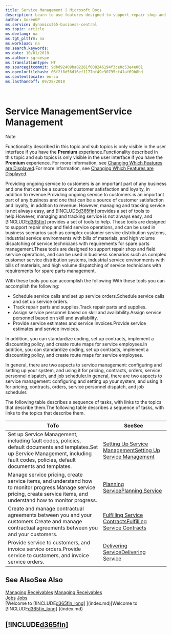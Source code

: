 ```yaml
---
title: Service Management | Microsoft Docs
description: Learn to use features designed to support repair shop and field service operations.
author: SorenGP
ms.service: dynamics365-business-central
ms.topic: article
ms.devlang: na
ms.tgt_pltfrm: na
ms.workload: na
ms.search.keywords: 
ms.date: 10/01/2018
ms.author: sgroespe
ms.translationtype: HT
ms.sourcegitcommit: 9dbd92409ba02281f008246194f3ce0c53e4e001
ms.openlocfilehash: 06f2f8d56d16ef1177bf49e30795cf41af69b8bd
ms.contentlocale: en-ca
ms.lasthandoff: 09/28/2018

---
```

# <a name="service-management"></a><span data-ttu-id="35614-103">Service Management</span><span class="sxs-lookup"><span data-stu-id="35614-103">Service Management</span></span>
> [!NOTE]
> <span data-ttu-id="35614-104">Functionality described in this topic and sub topics is only visible in the user interface if you have the **Premium** experience.</span><span class="sxs-lookup"><span data-stu-id="35614-104">Functionality described in this topic and sub topics is only visible in the user interface if you have the **Premium** experience.</span></span> <span data-ttu-id="35614-105">For more information, see [Changing Which Features are Displayed](ui-experiences.md).</span><span class="sxs-lookup"><span data-stu-id="35614-105">For more information, see [Changing Which Features are Displayed](ui-experiences.md).</span></span>

<span data-ttu-id="35614-106">Providing ongoing service to customers is an important part of any business and one that can be a source of customer satisfaction and loyalty, in addition to revenue.</span><span class="sxs-lookup"><span data-stu-id="35614-106">Providing ongoing service to customers is an important part of any business and one that can be a source of customer satisfaction and loyalty, in addition to revenue.</span></span> <span data-ttu-id="35614-107">However, managing and tracking service is not always easy, and [!INCLUDE[d365fin](includes/d365fin_md.md)] provides a set of tools to help.</span><span class="sxs-lookup"><span data-stu-id="35614-107">However, managing and tracking service is not always easy, and [!INCLUDE[d365fin](includes/d365fin_md.md)] provides a set of tools to help.</span></span> <span data-ttu-id="35614-108">These tools are designed to support repair shop and field service operations, and can be used in business scenarios such as complex customer service distribution systems, industrial service environments with bills of materials, and high volume dispatching of service technicians with requirements for spare parts management.</span><span class="sxs-lookup"><span data-stu-id="35614-108">These tools are designed to support repair shop and field service operations, and can be used in business scenarios such as complex customer service distribution systems, industrial service environments with bills of materials, and high volume dispatching of service technicians with requirements for spare parts management.</span></span>  

 <span data-ttu-id="35614-109">With these tools you can accomplish the following:</span><span class="sxs-lookup"><span data-stu-id="35614-109">With these tools you can accomplish the following:</span></span>  

* <span data-ttu-id="35614-110">Schedule service calls and set up service orders.</span><span class="sxs-lookup"><span data-stu-id="35614-110">Schedule service calls and set up service orders.</span></span>  
* <span data-ttu-id="35614-111">Track repair parts and supplies.</span><span class="sxs-lookup"><span data-stu-id="35614-111">Track repair parts and supplies.</span></span>  
* <span data-ttu-id="35614-112">Assign service personnel based on skill and availability.</span><span class="sxs-lookup"><span data-stu-id="35614-112">Assign service personnel based on skill and availability.</span></span>  
* <span data-ttu-id="35614-113">Provide service estimates and service invoices.</span><span class="sxs-lookup"><span data-stu-id="35614-113">Provide service estimates and service invoices.</span></span>  

<span data-ttu-id="35614-114">In addition, you can standardize coding, set up contracts, implement a discounting policy, and create route maps for service employees.</span><span class="sxs-lookup"><span data-stu-id="35614-114">In addition, you can standardize coding, set up contracts, implement a discounting policy, and create route maps for service employees.</span></span>  

<span data-ttu-id="35614-115">In general, there are two aspects to service management: configuring and setting up your system, and using it for pricing, contracts, orders, service personnel dispatch, and job scheduler.</span><span class="sxs-lookup"><span data-stu-id="35614-115">In general, there are two aspects to service management: configuring and setting up your system, and using it for pricing, contracts, orders, service personnel dispatch, and job scheduler.</span></span>  

<span data-ttu-id="35614-116">The following table describes a sequence of tasks, with links to the topics that describe them.</span><span class="sxs-lookup"><span data-stu-id="35614-116">The following table describes a sequence of tasks, with links to the topics that describe them.</span></span>   

|<span data-ttu-id="35614-117">**To**</span><span class="sxs-lookup"><span data-stu-id="35614-117">**To**</span></span>|<span data-ttu-id="35614-118">**See**</span><span class="sxs-lookup"><span data-stu-id="35614-118">**See**</span></span>|  
|------------|-------------|  
|<span data-ttu-id="35614-119">Set up Service Management, including fault codes, policies, default documents and templates.</span><span class="sxs-lookup"><span data-stu-id="35614-119">Set up Service Management, including fault codes, policies, default documents and templates.</span></span>|[<span data-ttu-id="35614-120">Setting Up Service Management</span><span class="sxs-lookup"><span data-stu-id="35614-120">Setting Up Service Management</span></span>](service-setup-service.md)|  
|<span data-ttu-id="35614-121">Manage service pricing, create service items, and understand how to monitor progress.</span><span class="sxs-lookup"><span data-stu-id="35614-121">Manage service pricing, create service items, and understand how to monitor progress.</span></span>|[<span data-ttu-id="35614-122">Planning Service</span><span class="sxs-lookup"><span data-stu-id="35614-122">Planning Service</span></span>](service-plan-service.md)|  
|<span data-ttu-id="35614-123">Create and manage contractual agreements between you and your customers.</span><span class="sxs-lookup"><span data-stu-id="35614-123">Create and manage contractual agreements between you and your customers.</span></span>|[<span data-ttu-id="35614-124">Fulfilling Service Contracts</span><span class="sxs-lookup"><span data-stu-id="35614-124">Fulfilling Service Contracts</span></span>](service-fulfill-service-contracts.md)|  
|<span data-ttu-id="35614-125">Provide service to customers, and invoice service orders.</span><span class="sxs-lookup"><span data-stu-id="35614-125">Provide service to customers, and invoice service orders.</span></span>|[<span data-ttu-id="35614-126">Delivering Service</span><span class="sxs-lookup"><span data-stu-id="35614-126">Delivering Service</span></span>](service-deliver-service.md)|  

## <a name="see-also"></a><span data-ttu-id="35614-127">See Also</span><span class="sxs-lookup"><span data-stu-id="35614-127">See Also</span></span>  
<span data-ttu-id="35614-128">[Managing Receivables](receivables-manage-receivables.md) </span><span class="sxs-lookup"><span data-stu-id="35614-128">[Managing Receivables](receivables-manage-receivables.md) </span></span>  
<span data-ttu-id="35614-129">[Jobs](projects-how-create-jobs.md) </span><span class="sxs-lookup"><span data-stu-id="35614-129">[Jobs](projects-how-create-jobs.md) </span></span>  
<span data-ttu-id="35614-130">[Welcome to [!INCLUDE[d365fin_long](includes/d365fin_long_md.md)] ](index.md)</span><span class="sxs-lookup"><span data-stu-id="35614-130">[Welcome to [!INCLUDE[d365fin_long](includes/d365fin_long_md.md)] ](index.md)</span></span>

## [!INCLUDE[d365fin](includes/free_trial_md.md)]  

